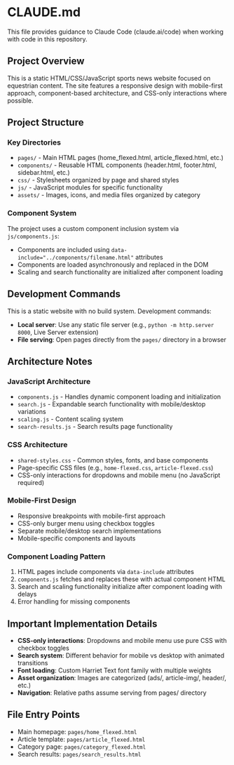 # CLAUDE.md

This file provides guidance to Claude Code (claude.ai/code) when working with code in this repository.

## Project Overview

This is a static HTML/CSS/JavaScript sports news website focused on equestrian content. The site features a responsive design with mobile-first approach, component-based architecture, and CSS-only interactions where possible.

## Project Structure

### Key Directories
- `pages/` - Main HTML pages (home_flexed.html, article_flexed.html, etc.)
- `components/` - Reusable HTML components (header.html, footer.html, sidebar.html, etc.)
- `css/` - Stylesheets organized by page and shared styles
- `js/` - JavaScript modules for specific functionality
- `assets/` - Images, icons, and media files organized by category

### Component System
The project uses a custom component inclusion system via `js/components.js`:
- Components are included using `data-include="../components/filename.html"` attributes
- Components are loaded asynchronously and replaced in the DOM
- Scaling and search functionality are initialized after component loading

## Development Commands

This is a static website with no build system. Development commands:
- **Local server**: Use any static file server (e.g., `python -m http.server 8000`, Live Server extension)
- **File serving**: Open pages directly from the `pages/` directory in a browser

## Architecture Notes

### JavaScript Architecture
- `components.js` - Handles dynamic component loading and initialization
- `search.js` - Expandable search functionality with mobile/desktop variations
- `scaling.js` - Content scaling system
- `search-results.js` - Search results page functionality

### CSS Architecture
- `shared-styles.css` - Common styles, fonts, and base components
- Page-specific CSS files (e.g., `home-flexed.css`, `article-flexed.css`)
- CSS-only interactions for dropdowns and mobile menu (no JavaScript required)

### Mobile-First Design
- Responsive breakpoints with mobile-first approach
- CSS-only burger menu using checkbox toggles
- Separate mobile/desktop search implementations
- Mobile-specific components and layouts

### Component Loading Pattern
1. HTML pages include components via `data-include` attributes
2. `components.js` fetches and replaces these with actual component HTML
3. Search and scaling functionality initialize after component loading with delays
4. Error handling for missing components

## Important Implementation Details

- **CSS-only interactions**: Dropdowns and mobile menu use pure CSS with checkbox toggles
- **Search system**: Different behavior for mobile vs desktop with animated transitions
- **Font loading**: Custom Harriet Text font family with multiple weights
- **Asset organization**: Images are categorized (ads/, article-img/, header/, etc.)
- **Navigation**: Relative paths assume serving from pages/ directory

## File Entry Points

- Main homepage: `pages/home_flexed.html`
- Article template: `pages/article_flexed.html`
- Category page: `pages/category_flexed.html`
- Search results: `pages/search_results.html`